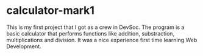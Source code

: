 # calculator-mark1
This is my first project that I got as a crew in DevSoc.
The program is a basic calculator that performs functions like addition, substraction, multiplications and division.
It was a nice experience first time learning Web Development.
